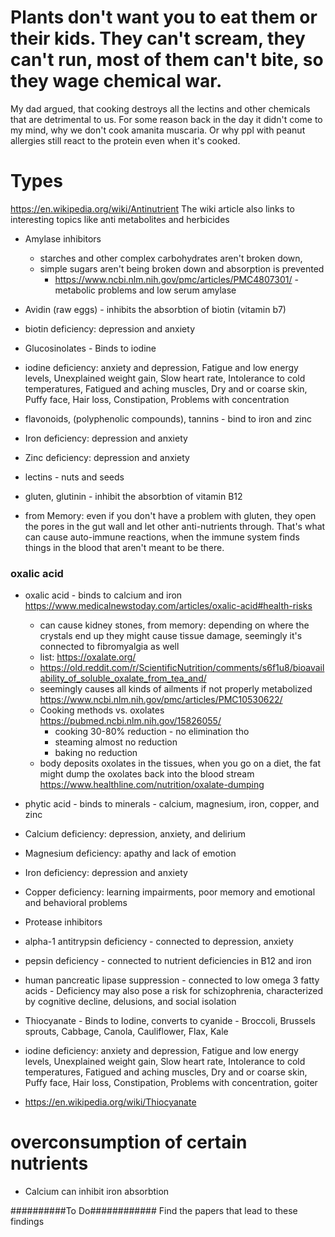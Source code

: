 # Plants don't want you to eat them or their kids. They can't scream, they can't run, most of them can't bite, so they wage chemical war.

My dad argued, that cooking destroys all the lectins and other chemicals that are detrimental to us. For some reason back in the day it didn't come to my mind, why we don't cook amanita muscaria. Or why ppl with peanut allergies still react to the protein even when it's cooked.

# Types
https://en.wikipedia.org/wiki/Antinutrient
The wiki article also links to interesting topics like anti metabolites and herbicides

* Amylase inhibitors 
  * starches and other complex carbohydrates aren't broken down, 
  * simple sugars aren't being broken down and absorption is prevented
    * https://www.ncbi.nlm.nih.gov/pmc/articles/PMC4807301/ - metabolic problems and low serum amylase

* Avidin (raw eggs) - inhibits the absorbtion of biotin (vitamin b7) 
 * biotin deficiency: depression and anxiety
  
* Glucosinolates - Binds to iodine
 * iodine deficiency: anxiety and depression, Fatigue and low energy levels, Unexplained weight gain, Slow heart rate, Intolerance to cold temperatures, Fatigued and aching muscles, Dry and or coarse skin, Puffy face, Hair loss, Constipation, Problems with concentration

* flavonoids, (polyphenolic compounds), tannins - bind to iron and zinc
 * Iron deficiency: depression and anxiety
 * Zinc deficiency: depression and anxiety

* lectins - nuts and seeds
 * gluten, glutinin - inhibit the absorbtion of vitamin B12
 * from Memory: even if you don't have a problem with gluten, they open the pores in the gut wall and let other anti-nutrients through. That's what can cause auto-immune reactions, when the immune system finds things in the blood that aren't meant to be there.

### oxalic acid
* oxalic acid - binds to calcium and iron https://www.medicalnewstoday.com/articles/oxalic-acid#health-risks
  * can cause kidney stones, from memory: depending on where the crystals end up they might cause tissue damage, seemingly it's connected to fibromyalgia as well
  * list: https://oxalate.org/
  * https://old.reddit.com/r/ScientificNutrition/comments/s6f1u8/bioavailability_of_soluble_oxalate_from_tea_and/
  * seemingly causes all kinds of ailments if not properly metabolized https://www.ncbi.nlm.nih.gov/pmc/articles/PMC10530622/
  * Cooking methods vs. oxolates https://pubmed.ncbi.nlm.nih.gov/15826055/
    * cooking 30-80% reduction - no elimination tho
    * steaming almost no reduction
    * baking no reduction 
  * body deposits oxolates in the tissues, when you go on a diet, the fat might dump the oxolates back into the blood stream https://www.healthline.com/nutrition/oxalate-dumping


* phytic acid - binds to minerals - calcium, magnesium, iron, copper, and zinc
 * Calcium deficiency: depression, anxiety, and delirium
 * Magnesium deficiency: apathy and lack of emotion
 * Iron deficiency: depression and anxiety
 * Copper deficiency: learning impairments, poor memory and emotional and behavioral problems

* Protease inhibitors
 * alpha-1 antitrypsin deficiency - connected to depression, anxiety
 * pepsin deficiency - connected to nutrient deficiencies in B12 and iron 
 * human pancreatic lipase suppression - connected to low omega 3 fatty acids - Deficiency may also pose a risk for schizophrenia, characterized by cognitive decline, delusions, and social isolation

* Thiocyanate - Binds to Iodine, converts to cyanide - Broccoli, Brussels sprouts, Cabbage, Canola, Cauliflower, Flax, Kale
 * iodine deficiency: anxiety and depression, Fatigue and low energy levels, Unexplained weight gain, Slow heart rate, Intolerance to cold temperatures, Fatigued and aching muscles, Dry and or coarse skin, Puffy face, Hair loss, Constipation, Problems with concentration, goiter
 * https://en.wikipedia.org/wiki/Thiocyanate

# overconsumption of certain nutrients
 * Calcium can inhibit iron absorbtion

##########To Do############
Find the papers that lead to these findings
